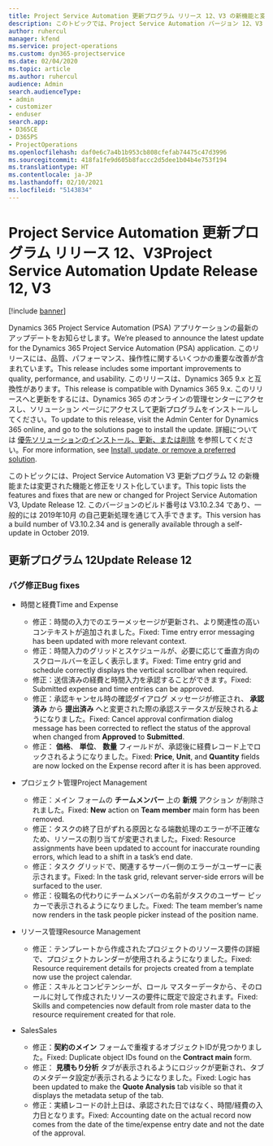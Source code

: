 ```yaml
---
title: Project Service Automation 更新プログラム リリース 12、V3 の新機能と変更点
description: このトピックでは、Project Service Automation バージョン 12、V3 の新機能と変更点について説明します。
author: ruhercul
manager: kfend
ms.service: project-operations
ms.custom: dyn365-projectservice
ms.date: 02/04/2020
ms.topic: article
ms.author: ruhercul
audience: Admin
search.audienceType:
- admin
- customizer
- enduser
search.app:
- D365CE
- D365PS
- ProjectOperations
ms.openlocfilehash: daf0e6c7a4b1b953cb808cfefab74475c47d3996
ms.sourcegitcommit: 418fa1fe9d605b8faccc2d5dee1b04b4e753f194
ms.translationtype: HT
ms.contentlocale: ja-JP
ms.lasthandoff: 02/10/2021
ms.locfileid: "5143834"
---
```

# <a name="project-service-automation-update-release-12-v3"></a><span data-ttu-id="16750-103">Project Service Automation 更新プログラム リリース 12、V3</span><span class="sxs-lookup"><span data-stu-id="16750-103">Project Service Automation Update Release 12, V3</span></span>

[!include [banner](../includes/psa-now-project-operations.md)]

<span data-ttu-id="16750-104">Dynamics 365 Project Service Automation (PSA) アプリケーションの最新のアップデートをお知らせします。</span><span class="sxs-lookup"><span data-stu-id="16750-104">We’re pleased to announce the latest update for the Dynamics 365 Project Service Automation (PSA) application.</span></span> <span data-ttu-id="16750-105">このリリースには、品質、パフォーマンス、操作性に関するいくつかの重要な改善が含まれています。</span><span class="sxs-lookup"><span data-stu-id="16750-105">This release includes some important improvements to quality, performance, and usability.</span></span> <span data-ttu-id="16750-106">このリリースは、Dynamics 365 9.x と互換性があります。</span><span class="sxs-lookup"><span data-stu-id="16750-106">This release is compatible with Dynamics 365 9.x.</span></span> <span data-ttu-id="16750-107">このリリースへと更新をするには、Dynamics 365 のオンラインの管理センターにアクセスし、ソリューション ページにアクセスして更新プログラムをインストールしてください。</span><span class="sxs-lookup"><span data-stu-id="16750-107">To update to this release, visit the Admin Center for Dynamics 365 online, and go to the solutions page to install the update.</span></span> <span data-ttu-id="16750-108">詳細については [優先ソリューションのインストール、更新、または削除](https://docs.microsoft.com/power-platform/admin/install-remove-preferred-solution) を参照してください。</span><span class="sxs-lookup"><span data-stu-id="16750-108">For more information, see [Install, update, or remove a preferred solution](https://docs.microsoft.com/power-platform/admin/install-remove-preferred-solution).</span></span>

<span data-ttu-id="16750-109">このトピックには、Project Service Automation V3 更新プログラム 12 の新機能または変更された機能と修正をリスト化しています。</span><span class="sxs-lookup"><span data-stu-id="16750-109">This topic lists the features and fixes that are new or changed for Project Service Automation V3, Update Release 12.</span></span> <span data-ttu-id="16750-110">このバージョンのビルド番号は V3.10.2.34 であり、一般的には 2019年10月 の自己更新処理を通じて入手できます。</span><span class="sxs-lookup"><span data-stu-id="16750-110">This version has a build number of V3.10.2.34 and is generally available through a self-update in October 2019.</span></span>

## <a name="update-release-12"></a><span data-ttu-id="16750-111">更新プログラム 12</span><span class="sxs-lookup"><span data-stu-id="16750-111">Update Release 12</span></span>

### <a name="bug-fixes"></a><span data-ttu-id="16750-112">バグ修正</span><span class="sxs-lookup"><span data-stu-id="16750-112">Bug fixes</span></span>

- <span data-ttu-id="16750-113">時間と経費</span><span class="sxs-lookup"><span data-stu-id="16750-113">Time and Expense</span></span>

    - <span data-ttu-id="16750-114">修正：時間の入力でのエラーメッセージが更新され、より関連性の高いコンテキストが追加されました。</span><span class="sxs-lookup"><span data-stu-id="16750-114">Fixed: Time entry error messaging has been updated with more relevant context.</span></span>
    - <span data-ttu-id="16750-115">修正：時間入力のグリッドとスケジュールが、必要に応じて垂直方向のスクロールバーを正しく表示します。</span><span class="sxs-lookup"><span data-stu-id="16750-115">Fixed: Time entry grid and schedule correctly displays the vertical scrollbar when required.</span></span>
    - <span data-ttu-id="16750-116">修正：送信済みの経費と時間入力を承認することができます。</span><span class="sxs-lookup"><span data-stu-id="16750-116">Fixed: Submitted expense and time entries can be approved.</span></span>
    - <span data-ttu-id="16750-117">修正：承認キャンセル時の確認ダイアログ メッセージが修正され、 **承認済み** から **提出済み** へと変更された際の承認ステータスが反映されるようになりました。</span><span class="sxs-lookup"><span data-stu-id="16750-117">Fixed: Cancel approval confirmation dialog message has been corrected to reflect the status of the approval when changed from **Approved** to **Submitted**.</span></span>
    - <span data-ttu-id="16750-118">修正： **価格**、 **単位**、 **数量** フィールドが、承認後に経費レコード上でロックされるようになりました。</span><span class="sxs-lookup"><span data-stu-id="16750-118">Fixed: **Price**, **Unit**, and **Quantity** fields are now locked on the Expense record after it is has been approved.</span></span>

- <span data-ttu-id="16750-119">プロジェクト管理</span><span class="sxs-lookup"><span data-stu-id="16750-119">Project Management</span></span>

    - <span data-ttu-id="16750-120">修正：メイン フォームの **チームメンバー** 上の **新規** アクション が削除されました。</span><span class="sxs-lookup"><span data-stu-id="16750-120">Fixed: **New** action on **Team member** main form has been removed.</span></span>
    - <span data-ttu-id="16750-121">修正：タスクの終了日がずれる原因となる端数処理のエラーが不正確なため、リソースの割り当てが変更されました。</span><span class="sxs-lookup"><span data-stu-id="16750-121">Fixed: Resource assignments have been updated to account for inaccurate rounding errors, which lead to a shift in a task’s end date.</span></span>
    - <span data-ttu-id="16750-122">修正：タスク グリッドで、関連するサーバー側のエラーがユーザーに表示されます。</span><span class="sxs-lookup"><span data-stu-id="16750-122">Fixed: In the task grid, relevant server-side errors will be surfaced to the user.</span></span>
    - <span data-ttu-id="16750-123">修正：役職名の代わりにチームメンバーの名前がタスクのユーザー ピッカーで表示されるようになりました。</span><span class="sxs-lookup"><span data-stu-id="16750-123">Fixed: The team member’s name now renders in the task people picker instead of the position name.</span></span>

- <span data-ttu-id="16750-124">リソース管理</span><span class="sxs-lookup"><span data-stu-id="16750-124">Resource Management</span></span>

    - <span data-ttu-id="16750-125">修正：テンプレートから作成されたプロジェクトのリソース要件の詳細で、プロジェクトカレンダーが使用されるようになりました。</span><span class="sxs-lookup"><span data-stu-id="16750-125">Fixed: Resource requirement details for projects created from a template now use the project calendar.</span></span>
    - <span data-ttu-id="16750-126">修正：スキルとコンピテンシーが、ロール マスターデータから、そのロールに対して作成されたリソースの要件に既定で設定されます。</span><span class="sxs-lookup"><span data-stu-id="16750-126">Fixed: Skills and competencies now default from role master data to the resource requirement created for that role.</span></span>

- <span data-ttu-id="16750-127">Sales</span><span class="sxs-lookup"><span data-stu-id="16750-127">Sales</span></span>

    - <span data-ttu-id="16750-128">修正：**契約のメイン** フォームで重複するオブジェクトIDが見つかりました。</span><span class="sxs-lookup"><span data-stu-id="16750-128">Fixed: Duplicate object IDs found on the **Contract main** form.</span></span>
    - <span data-ttu-id="16750-129">修正： **見積もり分析** タブが表示されるようにロジックが更新され、タブのメタデータ設定が表示されるようになりました。</span><span class="sxs-lookup"><span data-stu-id="16750-129">Fixed: Logic has been updated to make the **Quote Analysis** tab visible so that it displays the metadata setup of the tab.</span></span>
    - <span data-ttu-id="16750-130">修正：実績レコードの計上日は、承認された日ではなく、時間/経費の入力日となります。</span><span class="sxs-lookup"><span data-stu-id="16750-130">Fixed: Accounting date on the actual record now comes from the date of the time/expense entry date and not the date of the approval.</span></span>
